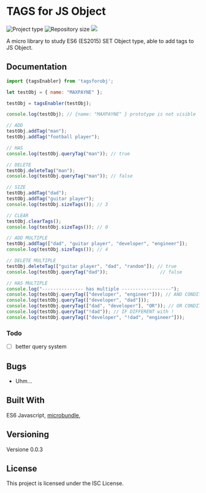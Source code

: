 # TAGS for JS Object

![](https://img.shields.io/badge/type-JS_Library-brightgreen.svg "Project type")
![](https://img.shields.io/github/repo-size/LorenzoCorbella74/tagsforobj "Repository size")
![](https://img.shields.io/github/package-json/v/LorenzoCorbella74/tagsforobj)

A micro library to study ES6 (ES2015) SET Object type, able to add tags to JS Object.


## Documentation
```javascript
import {tagsEnabler} from 'tagsforobj';

let testObj = { name: "MAXPAYNE" };

testObj = tagsEnabler(testObj);

console.log(testObj); // {name: "MAXPAYNE" } prototype is not visible

// ADD
testObj.addTag("man");
testObj.addTag("football player");

// HAS
console.log(testObj.queryTag("man")); // true

// DELETE
testObj.deleteTag("man");
console.log(testObj.queryTag("man")); // false

// SIZE
testObj.addTag("dad");
testObj.addTag("guitar player");
console.log(testObj.sizeTags()); // 3

// CLEAR
testObj.clearTags();
console.log(testObj.sizeTags()); // 0

// ADD MULTIPLE
testObj.addTag(["dad", "guitar player", "developer", "engineer"]);
console.log(testObj.sizeTags()); // 4

// DELETE MULTIPLE
testObj.deleteTag(["guitar player", "dad", "random"]); // true
console.log(testObj.queryTag("dad"));                   // false

// HAS MULTIPLE
console.log("--------------- has multiple ------------------");
console.log(testObj.queryTag(["developer", "engineer"])); // AND CONDITION is the DEFAULT
console.log(testObj.queryTag(["developer", "dad"]));
console.log(testObj.queryTag(["dad", "developer"], "OR")); // OR CONDITION
console.log(testObj.queryTag("!dad")); // IF DIFFERENT with !
console.log(testObj.queryTag(["developer", "!dad", "engineer"]));
```

### Todo
- [ ] better query system


## Bugs
- Uhm...

## Built With

ES6 Javascript, [microbundle](https://github.com/developit/microbundle),

## Versioning

Versione 0.0.3

## License

This project is licensed under the ISC License.